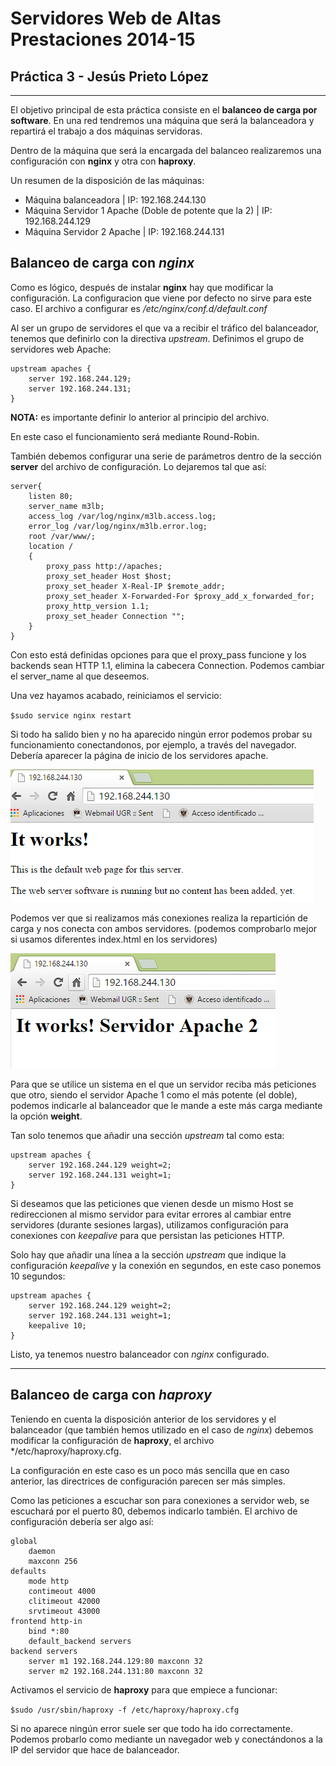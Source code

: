 # Servidores Web de Altas Prestaciones 2014-15
## Práctica 3 - Jesús Prieto López

----------

El objetivo principal de esta práctica consiste en el **balanceo de carga por software**. En una red tendremos una máquina que será la balanceadora y repartirá el trabajo a dos máquinas servidoras.

Dentro de la máquina que será la encargada del balanceo realizaremos una configuración con **nginx** y otra con **haproxy**.

Un resumen de la disposición de las máquinas:

* Máquina balanceadora | IP: 192.168.244.130
* Máquina Servidor 1 Apache (Doble de potente que la 2) | IP: 192.168.244.129
* Máquina Servidor 2 Apache | IP: 192.168.244.131

## Balanceo de carga con *nginx*

Como es lógico, después de instalar **nginx** hay que modificar la configuración. La configuracion que viene por defecto no sirve para este caso. El archivo a configurar es */etc/nginx/conf.d/default.conf*

Al ser un grupo de servidores el que va a recibir el tráfico del balanceador, tenemos que definirlo con la directiva *upstream*. Definimos el grupo de servidores web Apache:

	upstream apaches {
		server 192.168.244.129;
	    server 192.168.244.131;
	} 


**NOTA:** es importante definir lo anterior al principio del archivo.

En este caso el funcionamiento será mediante Round-Robin.

También debemos configurar una serie de parámetros dentro de la sección  **server** del archivo de configuración.
Lo dejaremos tal que así:

	server{
		listen 80;
		server_name m3lb;
		access_log /var/log/nginx/m3lb.access.log;
		error_log /var/log/nginx/m3lb.error.log;
		root /var/www/;
		location /
		{
			proxy_pass http://apaches;
			proxy_set_header Host $host;
			proxy_set_header X-Real-IP $remote_addr;
			proxy_set_header X-Forwarded-For $proxy_add_x_forwarded_for;
			proxy_http_version 1.1;
			proxy_set_header Connection "";
		}
	}

Con esto está definidas opciones para que el proxy_pass funcione y los backends sean HTTP 1.1, elimina la cabecera Connection. Podemos cambiar el server_name al que deseemos.

Una vez hayamos acabado, reiniciamos el servicio:

`$sudo service nginx restart`

Si todo ha salido bien y no ha aparecido ningún error podemos probar su funcionamiento conectandonos, por ejemplo, a través del navegador. Debería aparecer la página de inicio de los servidores apache.

![Captura del navegador conectandose a la IP del servidor balanceador](cap1.PNG)

Podemos ver que si realizamos más conexiones realiza la repartición de carga y nos conecta con ambos servidores. (podemos comprobarlo mejor si usamos diferentes index.html en los servidores)

![Captura del navegador conectándose a la IP del servidor balanceador con la página del servidor 2 de apache](cap2.PNG)

Para que se utilice un sistema en el que un servidor reciba más peticiones que otro, siendo el servidor Apache 1 como el más potente (el doble), podemos indicarle al balanceador que le mande a este más carga mediante la opción **weight**.

Tan solo tenemos que añadir una sección *upstream* tal como esta:

	upstream apaches {
		server 192.168.244.129 weight=2;
	    server 192.168.244.131 weight=1;
	} 

Si deseamos que las peticiones que vienen desde un mismo Host se redireccionen al mismo servidor para evitar errores al cambiar entre servidores (durante sesiones largas), utilizamos configuración para conexiones con *keepalive* para que persistan las peticiones HTTP.

Solo hay que añadir una línea a la sección *upstream* que indique la configuración *keepalive* y la conexión en segundos, en este caso ponemos 10 segundos:

	upstream apaches {
		server 192.168.244.129 weight=2;
	    server 192.168.244.131 weight=1;
		keepalive 10;
	} 

Listo, ya tenemos nuestro balanceador con *nginx* configurado.

----------


## Balanceo de carga con *haproxy*

Teniendo en cuenta la disposición anterior de los servidores y el balanceador (que también hemos utilizado en el caso de *nginx*) debemos modificar la configuración de **haproxy**, el archivo */etc/haproxy/haproxy.cfg.

La configuración en este caso es un poco más sencilla que en caso anterior, las directrices de configuración parecen ser más simples.

Como las peticiones a escuchar son para conexiones a servidor web, se escuchará por el puerto 80, debemos indicarlo también. El archivo de configuración debería ser algo así:

	global
		daemon
		maxconn 256
	defaults
		mode http
		contimeout 4000
		clitimeout 42000
		srvtimeout 43000
	frontend http-in
		bind *:80
		default_backend servers
	backend servers
		server m1 192.168.244.129:80 maxconn 32
		server m2 192.168.244.131:80 maxconn 32

Activamos el servicio de **haproxy** para que empiece a funcionar:

`$sudo /usr/sbin/haproxy -f /etc/haproxy/haproxy.cfg`

Si no aparece ningún error suele ser que todo ha ido correctamente. Podemos probarlo como mediante un navegador web y conectándonos a la IP del servidor que hace de balanceador.

